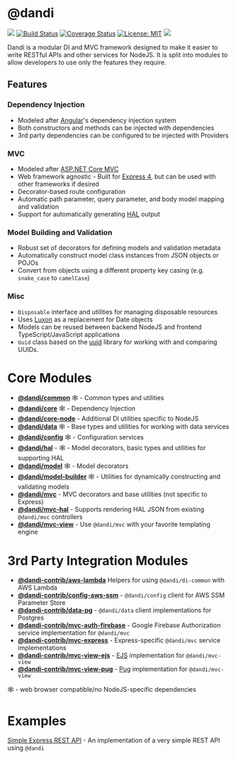 # @dandi

![](https://img.shields.io/github/release-pre/dandi-mvc/dandi.svg)
[![Build Status](https://travis-ci.org/dandi-mvc/dandi.svg?branch=master)](https://travis-ci.org/dandi-mvc/dandi)
[![Coverage Status](https://coveralls.io/repos/github/dandi-mvc/dandi/badge.svg)](https://coveralls.io/github/dandi-mvc/dandi)
[![License: MIT](https://img.shields.io/badge/license-MIT-green.svg)](https://opensource.org/licenses/MIT)
![](https://img.shields.io/snyk/vulnerabilities/github/dandi-mvc/dandi.svg)

Dandi is a modular DI and MVC framework designed to make it easier to write
RESTful APIs and other services for NodeJS. It is split into modules to
allow developers to use only the features they require.

## Features

### Dependency Injection

- Modeled after [Angular](https://angular.io)'s dependency injection system
- Both constructors and methods can be injected with dependencies
- 3rd party dependencies can be configured to be injected with Providers

### MVC

- Modeled after [ASP.NET Core MVC](https://docs.microsoft.com/en-us/aspnet/core/mvc/overview)
- Web framework agnostic - Built for [Express 4](https://expressjs.com/), but can be used with other frameworks if desired
- Decorator-based route configuration
- Automatic path parameter, query parameter, and body model mapping and validation
- Support for automatically generating [HAL](http://stateless.co/hal_specification.html) output

### Model Building and Validation

- Robust set of decorators for defining models and validation metadata
- Automatically construct model class instances from JSON objects or POJOs
- Convert from objects using a different property key casing
  (e.g. `snake_case` to `camelCase`)

### Misc

- `Disposable` interface and utilities for managing disposable resources
- Uses [Luxon](https://moment.github.io/luxon/) as a replacement for Date objects
- Models can be reused between backend NodeJS and frontend TypeScript/JavaScript applications
- `Uuid` class based on the [uuid](https://github.com/kelektiv/node-uuid) library for working with and comparing UUIDs.

# Core Modules

- **[@dandi/common](./common)** 🕸 - Common types and utilities
- **[@dandi/core](./core)** 🕸 - Dependency Injection
- **[@dandi/core-node](./core-node)** - Additional DI utilities specific to NodeJS
- **[@dandi/data](./data)** 🕸 - Base types and utilities for working with data services
- **[@dandi/config](./config)** 🕸 - Configuration services
- **[@dandi/hal](./hal)** - 🕸 - Model decorators, basic types and utilities for supporting HAL
- **[@dandi/model](./model)** 🕸 - Model decorators
- **[@dandi/model-builder](./model-builder)** 🕸 - Utilities for dynamically constructing and validating models
- **[@dandi/mvc](./mvc)** - MVC decorators and base utilities (not specific to Express)
- **[@dandi/mvc-hal](./mvc-hal)** - Supports rendering HAL JSON from existing `@dandi/mvc` controllers
- **[@dandi/mvc-view](./mvc-view)** - Use `@dandi/mvc` with your favorite templating engine

# 3rd Party Integration Modules

- **[@dandi-contrib/aws-lambda](./_contrib/aws-lambda)** Helpers for using `@dandi/di-common` with AWS Lambda
- **[@dandi-contrib/config-aws-ssm](./_contrib/config-aws-ssm)** - `@dandi/config` client for AWS SSM Parameter Store
- **[@dandi-contrib/data-pg](./_contrib/data-pg)** - `@dandi/data` client implementations for Postgres
- **[@dandi-contrib/mvc-auth-firebase](./_contrib/mvc-auth-firebase)** - Google Firebase Authorization service implementation for `@dandi/mvc`
- **[@dandi-contrib/mvc-express](./_contrib/mvc-express)** - Express-specific `@dandi/mvc` service implementations
- **[@dandi-contrib/mvc-view-ejs](./_contrib/mvc-view-ejs)** - [EJS](https://ejs.co) implementation for `@dandi/mvc-view`
- **[@dandi-contrib/mvc-view-pug](./_contrib/mvc-view-pug)** - [Pug](https://pugjs.org) implementation for `@dandi/mvc-view`

🕸 - web browser compatible/no NodeJS-specific dependencies

# Examples

[Simple Express REST API](./_examples/simple-express-rest-api) - An
implementation of a very simple REST API using `@dandi`
